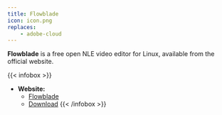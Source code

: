 ```yaml
---
title: Flowblade
icon: icon.png
replaces:
    - adobe-cloud
---
```


**Flowblade** is a free open NLE video editor for Linux, available from the official website.

{{< infobox >}}
- **Website:**
    - [Flowblade](https://jliljebl.github.io/flowblade/)
    - [Download](https://jliljebl.github.io/flowblade/download.html)
{{< /infobox >}}
